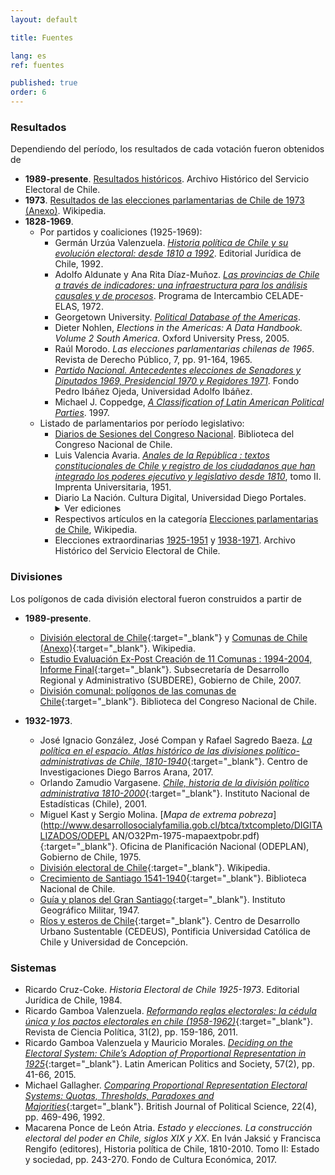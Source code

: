 ```yaml
---
layout: default

title: Fuentes

lang: es
ref: fuentes

published: true
order: 6
---
```

<!--
## Electorales
-->

### Resultados

Dependiendo del período, los resultados de cada votación fueron obtenidos de

* **1989-presente**. [Resultados históricos](https://historico.servel.cl/). Archivo Histórico del Servicio Electoral de Chile.
* **1973**. [Resultados de las elecciones parlamentarias de Chile de 1973 (Anexo)](https://es.wikipedia.org/wiki/Anexo:Resultados_de_las_elecciones_parlamentarias_de_Chile_de_1973). Wikipedia.
* **1828-1969**.
  + Por partidos y coaliciones (1925-1969):
    - Germán Urzúa Valenzuela. [*Historia política de Chile y su evolución electoral: desde 1810 a 1992*](https://books.google.fr/books?id=ac9AhNVyCCoC&printsec=frontcover#v=onepage&q&f=false). Editorial Jurídica de Chile, 1992.
    - Adolfo Aldunate y Ana Rita Díaz-Muñoz. [*Las provincias de Chile a través de indicadores: una infraestructura para los análisis causales y de procesos*](https://repositorio.cepal.org/handle/11362/8017?show=full). Programa de Intercambio CELADE-ELAS, 1972. 
    - Georgetown University. [*Political Database of the Americas*](https://pdba.georgetown.edu/Elecdata/Chile/cong_totals.html).
    - Dieter Nohlen, *Elections in the Americas: A Data Handbook. Volume 2 South America*. Oxford University Press, 2005.
    - Raúl Morodo. *Las elecciones parlamentarias chilenas de 1965*. Revista de Derecho Público, 7, pp. 91-164, 1965. 
    - [*Partido Nacional. Antecedentes elecciones de Senadores y Diputados 1969, Presidencial 1970 y Regidores 1971*](https://repositorio.uai.cl/handle/20.500.12858/268?show=full). Fondo Pedro Ibáñez Ojeda, Universidad Adolfo Ibáñez.
    - Michael J. Coppedge, [*A Classification of Latin American Political Parties*](https://kellogg.nd.edu/documents/1539). 1997. 
  + Listado de parlamentarios por período legislativo:
    - [Diarios de Sesiones del Congreso Nacional](https://www.bcn.cl/historiapolitica/corporaciones/index.html). Biblioteca del Congreso Nacional de Chile.
    - Luis Valencia Avaria. [*Anales de la República : textos constitucionales de Chile y registro de los ciudadanos que han integrado los poderes ejecutivo y legislativo desde 1810*](https://www.bcn.cl/Books/Anales_de_la_Republica//index.html#p=2), tomo II. Imprenta Universitaria, 1951.
    - Diario La Nación. Cultura Digital, Universidad Diego Portales. 
      <details>
        <summary> Ver ediciones </summary>
        <ul>
          <li><a href="https://culturadigital.udp.cl/index.php/lanacion/la-nacion-15321"><i>Senadores y diputados presuntivamente electos</i></a>. La Nación. 7 de marzo de 1961, p. 1.</li>
          <li><a href="https://culturadigital.udp.cl/index.php/lanacion/la-nacion-13694"><i>Nómina oficial, por provincias, de diputados presuntivamente electos</i></a>. La Nación. 5 de marzo de 1957, p. 2.</li>
          <li><a href="https://culturadigital.udp.cl/index.php/lanacion/la-nacion-13699"><i>La Semana Política</i></a>. La Nación. 10 de marzo de 1957, p. 4.</li>
          <li><a href="https://culturadigital.udp.cl/index.php/lanacion/la-nacion-12233"><i>Listado de senadores presuntivos elegidos en comicios del dgo</i></a>. La Nación. 3 de marzo de 1953, pp. 1, 6; Parlamentarios Electos. Ídem, p. 6.</li>                    
          <li><a href="https://culturadigital.udp.cl/index.php/lanacion/la-nacion-10777">36 diputados y 5 senadores radicales</a>. La Nación. 8 de marzo de 1949, pp. 1-2.</li>
          <li><a href="https://culturadigital.udp.cl/index.php/lanacion/la-nacion-9314"><i>Orden y tranquilidad caracterizaron el acto electoral de ayer</i></a>. La Nación. 5 de marzo de 1945, pp. 1, 10-12.</li>
          <li><a href="https://culturadigital.udp.cl/index.php/lanacion/la-nacion-7887"><i>La izquierda conquistó el control del Congreso</i></a>. La Nación. 4 de marzo de 1941, p. 9.</li>           
          <li><a href="https://culturadigital.udp.cl/index.php/lanacion/la-nacion-6112"><i>Resultados generales</i></a>. La Nación. 8 de marzo de 1937, p. 21.</li>                   
          <li><a href="https://culturadigital.udp.cl/index.php/lanacion/la-nacion-4628"><i>Los nuevos miembros del Congreso Nacional</i></a>. La Nación. 16 de febrero de 1930, p. 21.</li>
          <li><a href="https://culturadigital.udp.cl/index.php/lanacion/la-nacion-3269"><i>Los elegidos en todo el país</i></a>. La Nación. 24 de noviembre de 1925, p. 5.</li>
          <li><a href="https://culturadigital.udp.cl/index.php/lanacion/la-nacion-2645"><i>El resultado de las urnas en la eleccion del domingo</i></a>. La Nación. 4 de marzo de 1924, p. 5.</li>
          <li><a href="https://culturadigital.udp.cl/index.php/lanacion/la-nacion-2717/"><i>La composición del nuevo congreso nacional</i></a>. La Nación. 15 de mayo de 1924, p. 6.</li>                    
          <li><a href="https://culturadigital.udp.cl/index.php/lanacion/la-nacion-2104"><i>Los candidatos triunfantes</i></a>. La Nación. 8 de marzo de 1921, p. 1.</li>
          <li><a href="https://culturadigital.udp.cl/index.php/lanacion/la-nacion-1188"><i>La jornada electoral</i></a>. La Nación. 5 de marzo de 1918, p. 5.</li> 
        </ul>
        </details>
    - Respectivos artículos en la categoría [Elecciones parlamentarias de Chile](https://es.wikipedia.org/wiki/Categoría:Elecciones_parlamentarias_de_Chile), Wikipedia.
    - Elecciones extraordinarias [1925-1951](https://archivo.servel.cl/index.php/elecciones-extraordinarias-1925-1953) y [1938-1971](https://archivo.servel.cl/index.php/elecciones-extraordinarias-1938-1971). Archivo Histórico del Servicio Electoral de Chile.

### Divisiones
Los polígonos de cada división electoral fueron construidos a partir de

* **1989-presente**.
  + [División electoral de Chile](https://es.wikipedia.org/wiki/División_electoral_de_Chile){:target="_blank"} y [Comunas de Chile (Anexo)](https://es.wikipedia.org/wiki/Anexo:Comunas_de_Chile){:target="_blank"}. Wikipedia.
  + [Estudio Evaluación Ex-Post Creación de 11 Comunas : 1994-2004, Informe Final](https://proactiva.subdere.gov.cl/handle/123456789/424){:target="_blank"}. Subsecretaría de Desarrollo Regional y Administrativo (SUBDERE), Gobierno de Chile, 2007.
  + [División comunal: polígonos de las comunas de Chile](https://www.bcn.cl/siit/mapas_vectoriales/index_html){:target="_blank"}. Biblioteca del Congreso Nacional de Chile.

* **1932-1973**.
  + José Ignacio González, José Compan y Rafael Sagredo Baeza. [*La política en el espacio. Atlas histórico de las divisiones político-administrativas de Chile, 1810-1940*](https://www.centrobarrosarana.gob.cl/622/w3-article-71237.html?_noredirect=1){:target="_blank"}. Centro de Investigaciones Diego Barros Arana, 2017.
  + Orlando Zamudio Vargasene. [*Chile, historia de la división político administrativa 1810-2000*](https://bibliotecadigital.ciren.cl/handle/20.500.13082/14812){:target="_blank"}. Instituto Nacional de Estadísticas (Chile), 2001.
  + Miguel Kast y Sergio Molina. [*Mapa de extrema pobreza*](http://www.desarrollosocialyfamilia.gob.cl/btca/txtcompleto/DIGITALIZADOS/ODEPL
AN/O32Pm-1975-mapaextpobr.pdf){:target="_blank"}. Oficina de Planificación Nacional (ODEPLAN), Gobierno de Chile, 1975. 
  + [División electoral de Chile](https://es.wikipedia.org/wiki/División_electoral_de_Chile#1925-1973){:target="_blank"}. Wikipedia.
  + [Crecimiento de Santiago 1541-1940](http://www.bibliotecanacionaldigital.gob.cl/bnd/631/w3-article-347813.html){:target="_blank"}. Biblioteca Nacional de Chile.
  + [Guía y planos del Gran Santiago](https://www.flickr.com/photos/stgonostalgico/9887015914){:target="_blank"}. Instituto Geográfico Militar, 1947.
  + [Ríos y esteros de Chile](http://datos.cedeus.cl/layers/geonode:cl_rios_esteros_geo){:target="_blank"}. Centro de Desarrollo Urbano Sustentable (CEDEUS), Pontificia Universidad Católica de Chile y Universidad de Concepción.
  
### Sistemas
  + Ricardo Cruz-Coke. *Historia Electoral de Chile 1925-1973*. Editorial Jurídica de Chile, 1984.
  + Ricardo Gamboa Valenzuela. [*Reformando reglas electorales: la cédula única y los pactos electorales en chile (1958-1962)*](https://www.scielo.cl/scielo.php?script=sci_arttext&pid=S0718-090X2011000200001){:target="_blank"}. Revista de Ciencia Política, 31(2), pp. 159-186, 2011.
  + Ricardo Gamboa Valenzuela y Mauricio Morales. [*Deciding on the Electoral System: Chile’s Adoption of Proportional Representation in 1925*](https://repositorio.uchile.cl/handle/2250/132377){:target="_blank"}. Latin American Politics and Society, 57(2), pp. 41-66, 2015.
  + Michael Gallagher. [*Comparing Proportional Representation Electoral Systems: Quotas, Thresholds, Paradoxes and Majorities*](https://www.tcd.ie/Political_Science/people/michael_gallagher/BJPS1992.pdf){:target="_blank"}. British Journal of Political Science, 22(4), pp. 469-496, 1992.
  + Macarena Ponce de León Atria. *Estado y elecciones. La construcción electoral del poder en Chile, siglos XIX y XX*. En Iván Jaksić y Francisca Rengifo (editores), Historia política de Chile, 1810-2010. Tomo II: Estado y sociedad, pp. 243-270. Fondo de Cultura Económica, 2017.
  
<!--
## Genealógicas
  + Naim Bro. [*The structure of political conflict. The oligarchs and the bourgeoisie in the Chilean Congress, 1834–1894*](https://link.springer.com/article/10.1007/s11186-022-09491-3){:target="_blank"}. Theory and Society, 52, pp. 353–386, 2023.
  + [genealog.cl](https://www.genealog.cl){:target="_blank"}
-->

